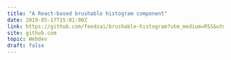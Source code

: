 ```yaml
---
title: "A React-based brushable histogram component"
date: 2019-05-17T15:01:00Z
link: https://github.com/feedzai/brushable-histogram?utm_medium=RSS&utm_source=hune
site: github.com
topic: Webdev
draft: false
---
```


